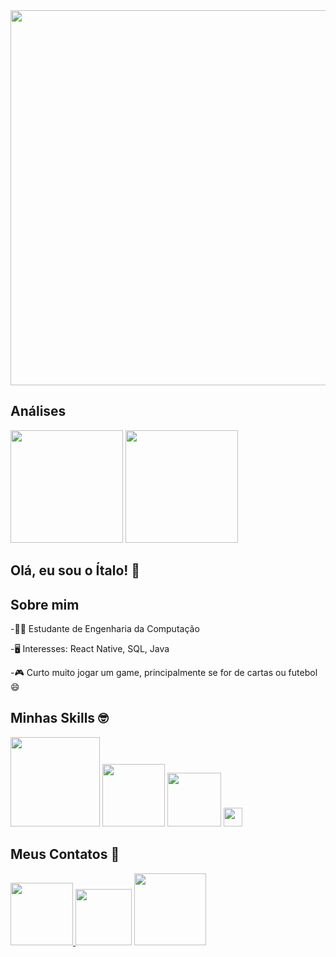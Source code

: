  <div align="center">
 <img src="https://user-images.githubusercontent.com/81595439/141522607-1a2bf639-709a-4acc-851d-0045963f8786.gif" width="600"/>
</div>
 
 ## Análises
  
<div>
<img height="180em" src="https://github-readme-stats.vercel.app/api?username=ItaloAraujoo&theme=merko&show_icons=true&layout=compact&border_color=0,0,0"/>
<img height="180em" src="https://github-readme-stats.vercel.app/api/top-langs/?username=ItaloAraujoo&show_icons=true&theme=merko&layout=compact"/>
</div>



## Olá, eu sou o Ítalo! :wave:	&nbsp;

## Sobre mim

-:man_student: Estudante de Engenharia da Computação &nbsp;

-:desktop_computer: Interesses: React Native, SQL, Java &nbsp;

-:video_game: Curto muito jogar um game, principalmente se for de cartas ou futebol :smile: &nbsp;

## Minhas Skills :nerd_face: &nbsp;

<img src="https://img.shields.io/badge/JavaScript-F7DF1E?style=for-the-badge&logo=javascript&logoColor=black" width="143"/> <img src="https://img.shields.io/badge/HTML5-E34F26?style=for-the-badge&logo=html5&logoColor=white" width="100"/> <img src="https://img.shields.io/badge/CSS3-1572B6?style=for-the-badge&logo=css3&logoColor=white" width="86"/> <img src="https://user-images.githubusercontent.com/81595439/141532697-a60082e4-2723-46d5-8370-fd853b6dacdc.png" width="30"/>

## Meus Contatos :iphone:

<div>
<a href="https://github.com/ItaloAraujoo"><img src="https://img.shields.io/badge/GitHub-100000?style=for-the-badge&logo=github&logoColor=white" width="100"/>
<a href="mailto:italoaraujo.dev@gmail.com"><img src="https://img.shields.io/badge/Gmail-D14836?style=for-the-badge&logo=gmail&logoColor=white" target="_blank" width="90"/></a>
<a href="https://www.linkedin.com/in/italosaraujo/"><img src="https://img.shields.io/badge/LinkedIn-0077B5?style=for-the-badge&logo=linkedin&logoColor=white" target="_blank" width="115"/></a>
</div>
